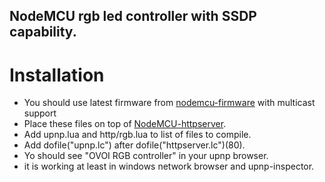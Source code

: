 ## NodeMCU rgb led controller with SSDP capability.

# Installation

* You should use latest firmware from [nodemcu-firmware](https://github.com/nodemcu/nodemcu-firmware) with multicast support
* Place these files on top of [NodeMCU-httpserver](https://github.com/marcoskirsch/nodemcu-httpserver).
* Add upnp.lua and http/rgb.lua to list of files to compile.
* Add dofile("upnp.lc") after dofile("httpserver.lc")(80).
* Yo should see "OVOI RGB controller" in your upnp browser.
* it is working  at least in windows network browser and upnp-inspector.
